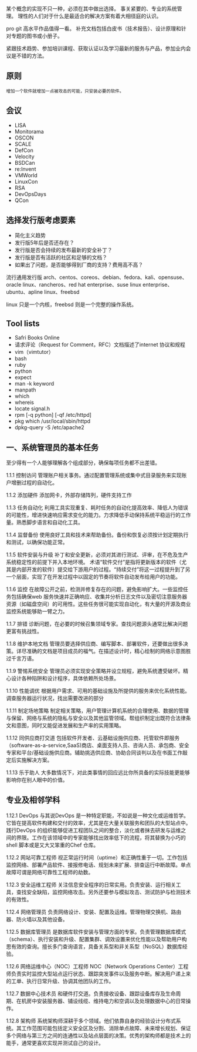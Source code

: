 某个概念的实现不只一种，必须在其中做出选择。
事关紧要的、专业的系统管理。
理性的人们对于什么是最适合的解决方案有着大相径庭的认识。

pro git 高水平作品值得一看。
补充文档包括白皮书（技术报告）、设计原理和针对专题的图书或小册子。

紧跟技术趋势、参加培训课程、获取认证以及学习最新的服务与产品，参加业内会议是不错的方法。

## 原则
	增加一个软件就增加一点被攻击的可能，只安装必要的软件。

## 会议
- LISA
- Monitorama
- OSCON
- SCALE
- DefCon
- Velocity
- BSDCan
- re:Invent
- VMWorld
- LinuxCon
- RSA
- DevOpsDays
- QCon


## 选择发行版考虑要素
- 简化主义趋势
- 发行版5年后是否还存在？
- 发行版是否会持续的发布最新的安全补丁？
- 发行版是否有活跃的社区和足够的文档？
- 如果出了问题，是否能够得到厂商的支持？费用高不高？

流行通用发行版
arch、centos、coreos、debian、fedora、kali、opensuse、oracle linux、rancheros、red hat enterprise、suse linux enterprise、ubuntu、apline linux、freebsd

linux 只是一个内核，freebsd 则是一个完整的操作系统。

## Tool lists
- Safri Books Online
- 请求评论（Request for Comment，RFC）文档描述了internet 协议和规程
- vim（vimtutor）
- bash
- ruby
- python
- expect
- man -k keyword
- manpath
- which
- whereis
- locate signal.h
- rpm [-q python] [-qf /etc/httpd]
- pkg which /usr/local/sbin/httpd
- dpkg-query -S /etc/apache2 

## 一、系统管理员的基本任务
至少得有一个人能够理解各个组成部分，确保每项任务都不出差错。

1.1.1 控制访问
	管理账户相关事务。通过配置管理系统或集中式目录服务来实现账户增删过程的自动化。

1.1.2 添加硬件
	添加网卡，外部存储阵列，硬件支持工作

1.1.3 任务自动化
	利用工具实现重复、耗时任务的自动化提高效率、降低人为错误的可能性，增进快速响应需求变化的能力。力求降低手动保持系统平稳运行的工作量。熟悉脚步语言和自动化工具。

1.1.4 监督备份
	使用良好工具和技术来帮助备份。备份和恢复必须按计划定期执行和测试，以确保功能正常。

1.1.5 软件安装与升级
	补丁和安全更新，必须对其进行测试、评审，在不危及生产系统稳定性的前提下并入本地环境。
	术语“软件交付”是指将更新版本的软件（尤其是内部开发的软件）提交给下游用户的过程。“持续交付”将这一过程提升到了另一个层面，实现了在开发过程中以固定的节奏将软件自动发布给用户的功能。

1.1.6 监控
	在故障公开之前，检测并修复存在的问题，避免影响扩大。一些监控任务包括确保web 服务快速并正确响应、收集并分析日志文件以及密切注意服务器资源（如磁盘空间）的可用性。这些任务很可能实现自动化，有大量的开源及商业监控系统能够助一臂之力。

1.1.7 排错
	诊断问题，在必要的时候召集领域专家。查找问题源头通常比解决问题更富有挑战性。

1.1.8 维护本地文档
	管理员要选择供应商、编写脚本、部署软件，还要做出很多决策。详尽准确的文档是项目成员的福气。在描述设计时，精心绘制的网络示意图胜过千言万语。

1.1.9 警惕系统安全
	管理员必须实现安全策略并设立规程，避免系统遭受破坏。精心设计各种陷阱和设计程序，具体依赖所处场景。

1.1.10 性能调优
	根据用户需求、可用的基础设施及所提供的服务来优化系统性能。调查服务器运行状况，找出需要改进的部分

1.1.11 制定场地策略
	制定相关策略，用户管理计算机系统的合理使用、数据的管理与保留、网络与系统的隐私与安全以及其他监管领域。帮组织制定出既符合法律条文和意图，同时又能促进发展和生产率的实用策略。

1.1.12 同供应商打交道
	包括软件开发者、云基础设施供应商、托管软件即服务（software-as-a-service,SaaS)商店、桌面支持人员、咨询人员、承包商、安全专家和平台/基础设施供应商。辅助挑选供应商、协助合同谈判以及在书面工作敲定后实施解决方案。

1.1.13 乐于助人
	大多数情况下，对此类事情的回应远比你所具备的实际技能更能够影响你在别人眼中的价值。


## 专业及相邻学科
1.12.1 DevOps
	与其说DevOps 是一种特定职能，不如说是一种文化或运维哲学。它皆在提高软件构建和交付的效率，尤其是在大量关联服务和团队的大型站点中。践行DevOps 的组织能够促进工程团队之间的整合，淡化或者抹去研发与运维之间的界限。工作在该领域中的专家能够找出效率低下的流程，将其替换为小巧的shell 脚本或是又大又笨重的Chef 仓库。

1.12.2 网站可靠工程师
	视正常运行时间（uptime）和正确性重于一切。工作包括监控网络、部署产品软件、接报修电话、规划未来扩展、排查运行中断故障。单点故障可谓是网络可靠性工程师的劫数。

1.12.3 安全运维工程师
	关注信息安全程序的日常实用。负责安装、运行相关工具，查找安全缺陷，监控网络攻击。另外还要参与模拟攻击、测试防护与检测技术的有效性。

1.12.4 网络管理员
	负责网络设计、安装、配置及运维。管理物理交换机、路由器、防火墙以及其他设备。

1.12.5 数据库管理员
	是数据库软件安装与管理方面的专家。负责管理数据库模式（schema）、执行安装和升级、配置集群、调效设置来优化性能以及帮助用户构思有效的查询。擅长多门查询语言，具备关系型和非关系型（NoSQL）数据库经验。

1.12.6 网络运维中心（NOC）工程师
	NOC（Network Operations Center）工程师负责实时监控大型站点运行状态、跟踪突发事件以及服务中断。解决用户递上来的工单、执行日常升级、协调其他团队的工作。

1.12.7 数据中心技术员
	和硬件打交道。负责接收设备、跟踪设备库存及生命周期、在机房中安装服务器、铺设线缆、维持电力和空调以及处理数据中心的日常操作。

1.12.8 架构师
	系统架构师深耕于多个领域。他们依靠自身的经验设计分布式系统。其工作范围可能包括定义安全区及分割、消除单点故障、未来增长规划、保证多个网络与第三方之间的连通性以及站点层面的决策。优秀的架构师都是技术上的能手，通常更喜欢实现并测试自己的设计。















